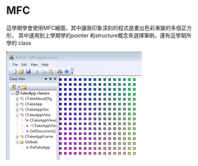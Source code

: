 # MFC
這學期學會使用MFC繪圖，其中讓我印象深刻的程式是畫出色彩漸變的多個正方形，
其中運用到上學期學的pointer 和structure概念來選擇筆刷，還有這學期所學的 class

![image](https://github.com/yunhuitseng/MFC/blob/master/%E5%9C%96%E7%89%872.png)
